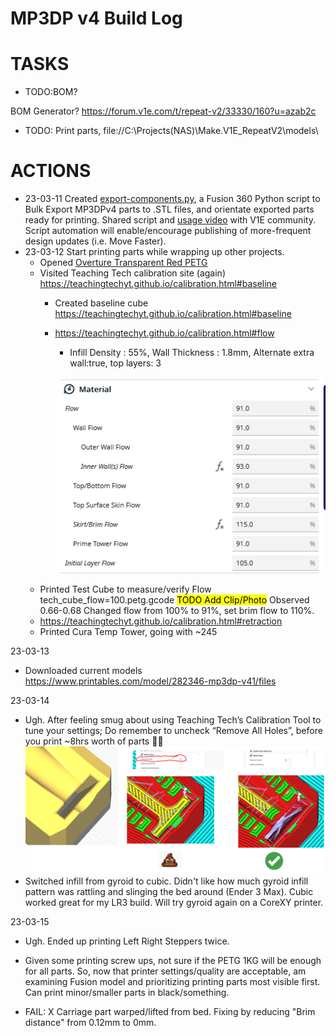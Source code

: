 # MP3DP v4 Build Log

# TASKS

- TODO:BOM?

BOM Generator? https://forum.v1e.com/t/repeat-v2/33330/160?u=azab2c

- TODO: Print parts, file://C:\Projects(NAS)\Make.V1E_RepeatV2\models\



# ACTIONS
- 23-03-11 Created [export-components.py](scripts\export-components.py), a Fusion 360 Python script to Bulk Export MP3DPv4 parts to .STL files, and orientate exported parts ready for printing.  Shared script and [usage video](https://youtu.be/MV8f6tbj4n4) with V1E community.  Script automation will enable/encourage publishing of more-frequent design updates (i.e. Move Faster).
- 23-03-12 Start printing parts while wrapping up other projects.
  - Opened [Overture Transparent Red PETG](https://www.amazon.com/gp/product/B07YCNCZ5J)
  - Visited Teaching Tech calibration site (again) https://teachingtechyt.github.io/calibration.html#baseline
    - Created baseline cube https://teachingtechyt.github.io/calibration.html#baseline
    - https://teachingtechyt.github.io/calibration.html#flow
      - Infill Density : 55%, Wall Thickness : 1.8mm, Alternate extra wall:true, top layers: 3

      ![image](img/2023-03-12-calibration-old-material-flow-values.png)
  - Printed Test Cube to measure/verify Flow
        tech_cube_flow=100.petg.gcode
      <mark>TODO Add Clip/Photo</mark>
      Observed 0.66-0.68
      Changed flow from 100% to 91%, set brim flow to 110%.
  - https://teachingtechyt.github.io/calibration.html#retraction
  - Printed Cura Temp Tower, going with ~245


23-03-13
  - Downloaded current models https://www.printables.com/model/282346-mp3dp-v41/files


23-03-14
  - Ugh.  After feeling smug about using Teaching Tech’s Calibration Tool to tune your settings; Do remember to uncheck “Remove All Holes”, before you print ~8hrs worth of parts :man_facepalming:
  ![image](img/2023-03-14-don't-forget-to-revert-calibration-only-settings.png)
  - Switched infill from gyroid to cubic.  Didn't like how much gyroid infill pattern was rattling and slinging the bed around (Ender 3 Max).  Cubic worked great for my LR3 build.  Will try gyroid again on a CoreXY printer.

23-03-15
  - Ugh.  Ended up printing Left Right Steppers twice.
  - Given some printing screw ups, not sure if the PETG 1KG will be enough for all parts.  So, now that printer settings/quality are acceptable, am examining Fusion model and prioritizing printing parts most visible first.  Can print minor/smaller parts in black/something.


 - FAIL: X Carriage part warped/lifted from bed.  Fixing by reducing "Brim distance" from 0.12mm to 0mm. 
